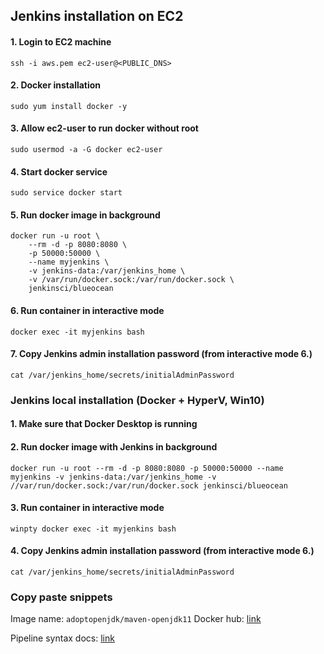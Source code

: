 ## Jenkins installation on EC2

#### 1. Login to EC2 machine
```ssh -i aws.pem ec2-user@<PUBLIC_DNS>```

#### 2. Docker installation
```sudo yum install docker -y```

#### 3. Allow ec2-user to run docker without root
```sudo usermod -a -G docker ec2-user```

#### 4. Start docker service
```sudo service docker start```

#### 5. Run docker image in background
```
docker run -u root \
	--rm -d -p 8080:8080 \
	-p 50000:50000 \
	--name myjenkins \
	-v jenkins-data:/var/jenkins_home \
	-v /var/run/docker.sock:/var/run/docker.sock \
	jenkinsci/blueocean
```

#### 6. Run container in interactive mode

```
docker exec -it myjenkins bash
```

#### 7. Copy Jenkins admin installation password (from interactive mode 6.)

```
cat /var/jenkins_home/secrets/initialAdminPassword
```

### Jenkins local installation (Docker + HyperV, Win10)

#### 1. Make sure that Docker Desktop is running
#### 2. Run docker image with Jenkins in background
```
docker run -u root --rm -d -p 8080:8080 -p 50000:50000 --name myjenkins -v jenkins-data:/var/jenkins_home -v //var/run/docker.sock:/var/run/docker.sock jenkinsci/blueocean
```

#### 3. Run container in interactive mode

```
winpty docker exec -it myjenkins bash
```

#### 4. Copy Jenkins admin installation password (from interactive mode 6.)

```
cat /var/jenkins_home/secrets/initialAdminPassword
```

### Copy paste snippets

Image name: `adoptopenjdk/maven-openjdk11`
Docker hub: [link](https://hub.docker.com/r/adoptopenjdk/maven-openjdk11)

Pipeline syntax docs: [link](https://jenkins.io/doc/book/pipeline/syntax/)